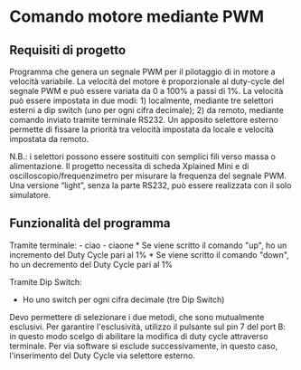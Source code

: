 <h1>Comando motore mediante PWM </h1> 

 <h2>Requisiti di progetto</h2> 
Programma che genera un segnale PWM per il pilotaggio di in motore a velocità variabile.
La velocità del motore è proporzionale al duty-cycle del segnale PWM e può essere variata da 0 a
100% a passi di 1%. La velocità può essere impostata in due modi: 1) localmente, mediante tre
selettori esterni a dip switch (uno per ogni cifra decimale); 2) da remoto, mediante comando
inviato tramite terminale RS232. Un apposito selettore esterno permette di fissare la priorità tra
velocità impostata da locale e velocità impostata da remoto.

N.B.: i selettori possono essere sostituiti con semplici fili verso massa o alimentazione.
Il progetto necessita di scheda Xplained Mini e di oscilloscopio/frequenzimetro per misurare la
frequenza del segnale PWM. Una versione “light”, senza la parte RS232, può essere realizzata
con il solo simulatore.

 <h2>Funzionalità del programma</h2> 
Tramite terminale:
- ciao
- ciaone
* Se viene scritto il comando "up", ho un incremento del Duty Cycle pari al 1%
* Se viene scritto il comando "down", ho un decremento del Duty Cycle pari al 1%

Tramite Dip Switch:
* Ho uno switch per ogni cifra decimale (tre Dip Switch)

Devo permettere di selezionare i due metodi, che sono mutualmente esclusivi. Per garantire l'esclusività,
utilizzo il pulsante sul pin 7 del port B: in questo modo scelgo di abilitare la modifica di duty cycle
attraverso terminale. Per via software si esclude successivamente, in questo caso, l'inserimento del Duty Cycle
via selettore esterno.
